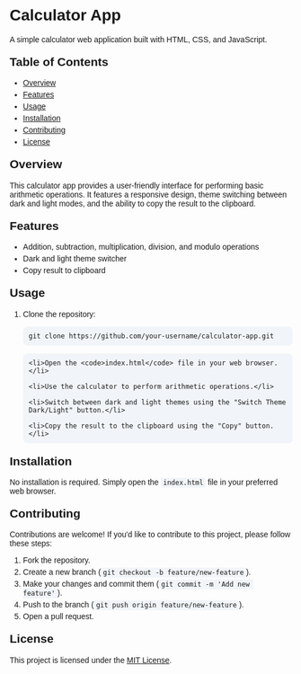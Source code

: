 <!DOCTYPE html>
<html lang="en">
<head>
  <meta charset="UTF-8">
  <meta name="viewport" content="width=device-width, initial-scale=1.0">
  <title>Calculator App README</title>
  <style>
    body {
      font-family: "Ubuntu", sans-serif;
      margin: 20px;
    }

    h1, h2, h3 {
      color: var(--primary-color);
    }

    h2 {
      margin-top: 20px;
    }

    p {
      margin-bottom: 10px;
    }

    code {
      background-color: #f1f5f9;
      padding: 2px 4px;
      border-radius: 4px;
    }

    pre {
      background-color: #f1f5f9;
      padding: 10px;
      border-radius: 8px;
      overflow-x: auto;
    }

    ul, ol {
      margin-bottom: 10px;
    }

    li {
      margin-bottom: 5px;
    }
  </style>
</head>
<body>

  <h1>Calculator App</h1>

  <p>A simple calculator web application built with HTML, CSS, and JavaScript.</p>

  <h2>Table of Contents</h2>
  <ul>
    <li><a href="#overview">Overview</a></li>
    <li><a href="#features">Features</a></li>
    <li><a href="#usage">Usage</a></li>
    <li><a href="#installation">Installation</a></li>
    <li><a href="#contributing">Contributing</a></li>
    <li><a href="#license">License</a></li>
  </ul>

  <h2 id="overview">Overview</h2>

  <p>This calculator app provides a user-friendly interface for performing basic arithmetic operations. It features a responsive design, theme switching between dark and light modes, and the ability to copy the result to the clipboard.</p>

  <h2 id="features">Features</h2>
  <ul>
    <li>Addition, subtraction, multiplication, division, and modulo operations</li>
    <li>Dark and light theme switcher</li>
    <li>Copy result to clipboard</li>
  </ul>

  <h2 id="usage">Usage</h2>
  <ol>
    <li>Clone the repository:</li>
    <pre><code>git clone https://github.com/your-username/calculator-app.git</code></pre>

    <li>Open the <code>index.html</code> file in your web browser.</li>

    <li>Use the calculator to perform arithmetic operations.</li>

    <li>Switch between dark and light themes using the "Switch Theme Dark/Light" button.</li>

    <li>Copy the result to the clipboard using the "Copy" button.</li>
  </ol>

  <h2 id="installation">Installation</h2>
  <p>No installation is required. Simply open the <code>index.html</code> file in your preferred web browser.</p>

  <h2 id="contributing">Contributing</h2>
  <p>Contributions are welcome! If you'd like to contribute to this project, please follow these steps:</p>
  <ol>
    <li>Fork the repository.</li>
    <li>Create a new branch (<code>git checkout -b feature/new-feature</code>).</li>
    <li>Make your changes and commit them (<code>git commit -m 'Add new feature'</code>).</li>
    <li>Push to the branch (<code>git push origin feature/new-feature</code>).</li>
    <li>Open a pull request.</li>
  </ol>

  <h2 id="license">License</h2>
  <p>This project is licensed under the <a href="LICENSE">MIT License</a>.</p>

</body>
</html>
